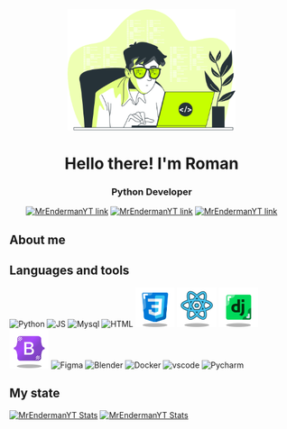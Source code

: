 <div align="center">
<img weight="300" height="215" src="table.svg">
<h1>Hello there! I'm Roman</h1>
<h3>Python Developer</h3>

[![MrEndermanYT link](https://img.shields.io/badge/TELEGRAM-blue?style=for-the-badge&logo=telegram&logoColor=white)](https://github.com/MrEnderman-YT)
[![MrEndermanYT link](https://img.shields.io/badge/DISCORD-blue?style=for-the-badge&logo=discord&logoColor=white)](https://github.com/MrEnderman-YT)
[![MrEndermanYT link](https://img.shields.io/badge/LINKEDIN-blue?style=for-the-badge&logo=linkedin&logoColor=white)](https://github.com/MrEnderman-YT)
</div>
<div align="left">
<h2>About me</h2>
<h2>Languages and tools</h2>

<img src="https://img.icons8.com/?size=100&id=W3gfKnMhfM6h&format=png&color=000000" weight="70" height="70" title="Python"/>

<img src="https://github.com/user-attachments/assets/877ac7db-b62e-44bf-9899-66da832207d2" weight="70" height="70" title="JS"/>

<img src="https://github.com/user-attachments/assets/664297ba-71f3-4ef0-875e-b65c62c8acff" weight="70" height="70" title="Mysql"/>

<img src="https://github.com/user-attachments/assets/9a931838-9c53-4169-a183-4b272ce5980f" weight="70" height="70" title="HTML"/>

<img src="css-icon.svg" weight="70" height="70" title="CSS"/>

<img src="icon-react.svg" weight="70" height="70" title="REACT"/>
 
<img src="icon-django.svg" weight="70" height="70" title="Django"/>

<img src="icon-bootstrap.svg" weight="70" height="70" title="Bootstrap"/>

<img src="https://cdn.jsdelivr.net/gh/devicons/devicon@latest/icons/figma/figma-original.svg" weight="50" height="50" title="Figma"/>

<img src="https://cdn.jsdelivr.net/gh/devicons/devicon@latest/icons/blender/blender-original.svg" weight="50" height="50" title="Blender"/>

<img src="https://cdn.jsdelivr.net/gh/devicons/devicon@latest/icons/docker/docker-original.svg" weight="50" height="50" title="Docker"/>

<img src="https://cdn.jsdelivr.net/gh/devicons/devicon@latest/icons/vscode/vscode-original.svg" weight="50" height="50" title="vscode"/>

<img src="https://cdn.jsdelivr.net/gh/devicons/devicon@latest/icons/pycharm/pycharm-original.svg" weight="50" height="50" title="Pycharm"/>
          
<h2>My state</h2>
  
[![MrEndermanYT Stats](https://github-readme-stats.vercel.app/api?username=MrEnderman-YT&show_icons=true&theme=merko&locale=en)](https://github.com/anuraghazra/github-readme-stats) [![MrEndermanYT Stats](https://github-readme-stats.vercel.app/api/top-langs/?username=MrEnderman-YT&theme=blue-green)](https://github.com/anuraghazra/github-readme-stats)

</div>
